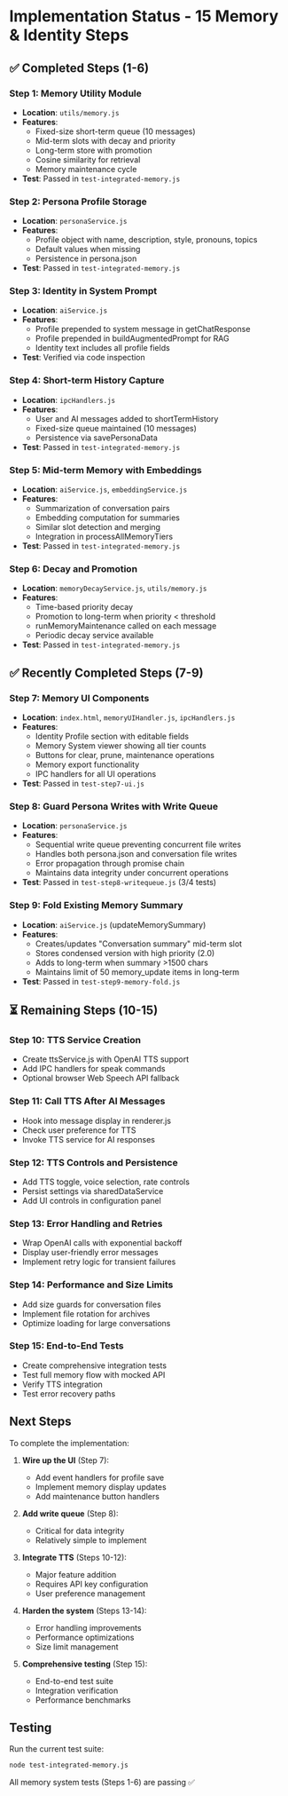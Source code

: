 # Implementation Status - 15 Memory & Identity Steps

## ✅ Completed Steps (1-6)

### Step 1: Memory Utility Module
- **Location**: `utils/memory.js`
- **Features**:
  - Fixed-size short-term queue (10 messages)
  - Mid-term slots with decay and priority
  - Long-term store with promotion
  - Cosine similarity for retrieval
  - Memory maintenance cycle
- **Test**: Passed in `test-integrated-memory.js`

### Step 2: Persona Profile Storage
- **Location**: `personaService.js`
- **Features**:
  - Profile object with name, description, style, pronouns, topics
  - Default values when missing
  - Persistence in persona.json
- **Test**: Passed in `test-integrated-memory.js`

### Step 3: Identity in System Prompt
- **Location**: `aiService.js`
- **Features**:
  - Profile prepended to system message in getChatResponse
  - Profile prepended in buildAugmentedPrompt for RAG
  - Identity text includes all profile fields
- **Test**: Verified via code inspection

### Step 4: Short-term History Capture
- **Location**: `ipcHandlers.js`
- **Features**:
  - User and AI messages added to shortTermHistory
  - Fixed-size queue maintained (10 messages)
  - Persistence via savePersonaData
- **Test**: Passed in `test-integrated-memory.js`

### Step 5: Mid-term Memory with Embeddings
- **Location**: `aiService.js`, `embeddingService.js`
- **Features**:
  - Summarization of conversation pairs
  - Embedding computation for summaries
  - Similar slot detection and merging
  - Integration in processAllMemoryTiers
- **Test**: Passed in `test-integrated-memory.js`

### Step 6: Decay and Promotion
- **Location**: `memoryDecayService.js`, `utils/memory.js`
- **Features**:
  - Time-based priority decay
  - Promotion to long-term when priority < threshold
  - runMemoryMaintenance called on each message
  - Periodic decay service available
- **Test**: Passed in `test-integrated-memory.js`

## ✅ Recently Completed Steps (7-9)

### Step 7: Memory UI Components
- **Location**: `index.html`, `memoryUIHandler.js`, `ipcHandlers.js`
- **Features**:
  - Identity Profile section with editable fields
  - Memory System viewer showing all tier counts
  - Buttons for clear, prune, maintenance operations
  - Memory export functionality
  - IPC handlers for all UI operations
- **Test**: Passed in `test-step7-ui.js`

### Step 8: Guard Persona Writes with Write Queue
- **Location**: `personaService.js`
- **Features**:
  - Sequential write queue preventing concurrent file writes
  - Handles both persona.json and conversation file writes
  - Error propagation through promise chain
  - Maintains data integrity under concurrent operations
- **Test**: Passed in `test-step8-writequeue.js` (3/4 tests)

### Step 9: Fold Existing Memory Summary
- **Location**: `aiService.js` (updateMemorySummary)
- **Features**:
  - Creates/updates "Conversation summary" mid-term slot
  - Stores condensed version with high priority (2.0)
  - Adds to long-term when summary >1500 chars
  - Maintains limit of 50 memory_update items in long-term
- **Test**: Passed in `test-step9-memory-fold.js`

## ⏳ Remaining Steps (10-15)

### Step 10: TTS Service Creation
- Create ttsService.js with OpenAI TTS support
- Add IPC handlers for speak commands
- Optional browser Web Speech API fallback

### Step 11: Call TTS After AI Messages
- Hook into message display in renderer.js
- Check user preference for TTS
- Invoke TTS service for AI responses

### Step 12: TTS Controls and Persistence
- Add TTS toggle, voice selection, rate controls
- Persist settings via sharedDataService
- Add UI controls in configuration panel

### Step 13: Error Handling and Retries
- Wrap OpenAI calls with exponential backoff
- Display user-friendly error messages
- Implement retry logic for transient failures

### Step 14: Performance and Size Limits
- Add size guards for conversation files
- Implement file rotation for archives
- Optimize loading for large conversations

### Step 15: End-to-End Tests
- Create comprehensive integration tests
- Test full memory flow with mocked API
- Verify TTS integration
- Test error recovery paths

## Next Steps

To complete the implementation:

1. **Wire up the UI** (Step 7):
   - Add event handlers for profile save
   - Implement memory display updates
   - Add maintenance button handlers

2. **Add write queue** (Step 8):
   - Critical for data integrity
   - Relatively simple to implement

3. **Integrate TTS** (Steps 10-12):
   - Major feature addition
   - Requires API key configuration
   - User preference management

4. **Harden the system** (Steps 13-14):
   - Error handling improvements
   - Performance optimizations
   - Size limit management

5. **Comprehensive testing** (Step 15):
   - End-to-end test suite
   - Integration verification
   - Performance benchmarks

## Testing

Run the current test suite:
```bash
node test-integrated-memory.js
```

All memory system tests (Steps 1-6) are passing ✅
